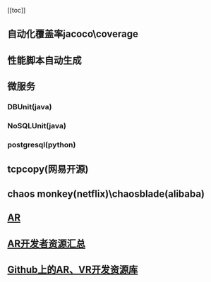 [[toc]]
## 自动化覆盖率jacoco\coverage
## 性能脚本自动生成
## 微服务
### DBUnit(java)
### NoSQLUnit(java)
### postgresql(python)
## tcpcopy(网易开源)
## chaos monkey(netflix)\chaosblade(alibaba)
## [AR](https://blog.csdn.net/qq_35153254/article/details/123131791)
## [AR开发者资源汇总](https://juejin.cn/post/6844904078019936264)
## [Github上的AR、VR开发资源库](https://zhuanlan.zhihu.com/p/136254035)